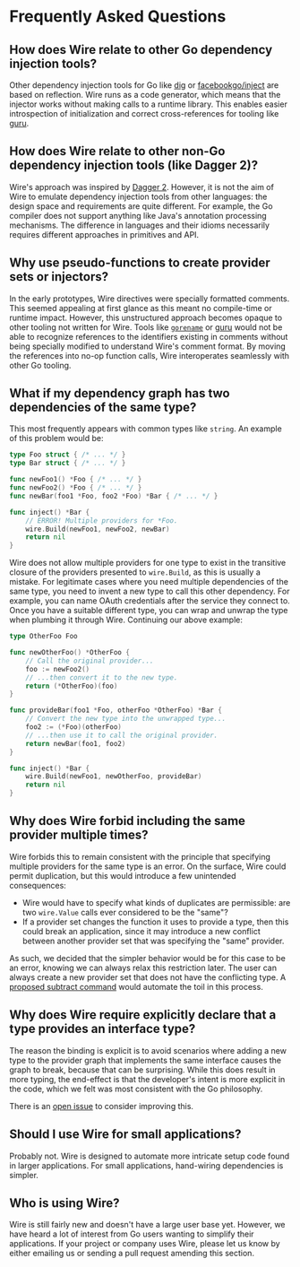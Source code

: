 # Frequently Asked Questions

## How does Wire relate to other Go dependency injection tools?

Other dependency injection tools for Go like [dig][] or [facebookgo/inject][]
are based on reflection. Wire runs as a code generator, which means that the
injector works without making calls to a runtime library. This enables easier
introspection of initialization and correct cross-references for tooling like
[guru][].

[dig]: https://github.com/uber-go/dig
[facebookgo/inject]: https://github.com/facebookgo/inject
[guru]: https://golang.org/s/using-guru

## How does Wire relate to other non-Go dependency injection tools (like Dagger 2)?

Wire's approach was inspired by [Dagger 2][]. However, it is not the aim of Wire
to emulate dependency injection tools from other languages: the design space and
requirements are quite different. For example, the Go compiler does not support
anything like Java's annotation processing mechanisms. The difference in
languages and their idioms necessarily requires different approaches in
primitives and API.

[Dagger 2]: https://google.github.io/dagger/

## Why use pseudo-functions to create provider sets or injectors?

In the early prototypes, Wire directives were specially formatted comments. This
seemed appealing at first glance as this meant no compile-time or runtime
impact. However, this unstructured approach becomes opaque to other tooling not
written for Wire. Tools like [`gorename`][] or [guru][] would not be able to
recognize references to the identifiers existing in comments without being
specially modified to understand Wire's comment format. By moving the references
into no-op function calls, Wire interoperates seamlessly with other Go tooling.

[`gorename`]: https://godoc.org/golang.org/x/tools/cmd/gorename

## What if my dependency graph has two dependencies of the same type?

This most frequently appears with common types like `string`. An example of this
problem would be:

```go
type Foo struct { /* ... */ }
type Bar struct { /* ... */ }

func newFoo1() *Foo { /* ... */ }
func newFoo2() *Foo { /* ... */ }
func newBar(foo1 *Foo, foo2 *Foo) *Bar { /* ... */ }

func inject() *Bar {
	// ERROR! Multiple providers for *Foo.
	wire.Build(newFoo1, newFoo2, newBar)
	return nil
}
```

Wire does not allow multiple providers for one type to exist in the transitive
closure of the providers presented to `wire.Build`, as this is usually a
mistake. For legitimate cases where you need multiple dependencies of the same
type, you need to invent a new type to call this other dependency. For example,
you can name OAuth credentials after the service they connect to. Once you have
a suitable different type, you can wrap and unwrap the type when plumbing it
through Wire. Continuing our above example:

```go
type OtherFoo Foo

func newOtherFoo() *OtherFoo {
	// Call the original provider...
	foo := newFoo2()
	// ...then convert it to the new type.
	return (*OtherFoo)(foo)
}

func provideBar(foo1 *Foo, otherFoo *OtherFoo) *Bar {
	// Convert the new type into the unwrapped type...
	foo2 := (*Foo)(otherFoo)
	// ...then use it to call the original provider.
	return newBar(foo1, foo2)
}

func inject() *Bar {
	wire.Build(newFoo1, newOtherFoo, provideBar)
	return nil
}
```

## Why does Wire forbid including the same provider multiple times?

Wire forbids this to remain consistent with the principle that specifying
multiple providers for the same type is an error. On the surface, Wire could
permit duplication, but this would introduce a few unintended consequences:

-  Wire would have to specify what kinds of duplicates are permissible: are two
   `wire.Value` calls ever considered to be the "same"?
-  If a provider set changes the function it uses to provide a type, then this
   could break an application, since it may introduce a new conflict between
   another provider set that was specifying the "same" provider.

As such, we decided that the simpler behavior would be for this case to be an
error, knowing we can always relax this restriction later. The user can always
create a new provider set that does not have the conflicting type. A [proposed
subtract command][] would automate the toil in this process.

[proposed subtract command]: https://github.com/osousa/drato/issues/8

## Why does Wire require explicitly declare that a type provides an interface type?

The reason the binding is explicit is to avoid scenarios where adding a new type
to the provider graph that implements the same interface causes the graph to
break, because that can be surprising. While this does result in more typing,
the end-effect is that the developer's intent is more explicit in the code,
which we felt was most consistent with the Go philosophy.

There is an [open issue](https://github.com/osousa/drato/issues/242) to consider
improving this.

## Should I use Wire for small applications?

Probably not. Wire is designed to automate more intricate setup code found in
larger applications. For small applications, hand-wiring dependencies is
simpler.

## Who is using Wire?

Wire is still fairly new and doesn't have a large user base yet. However, we
have heard a lot of interest from Go users wanting to simplify their
applications. If your project or company uses Wire, please let us know by either
emailing us or sending a pull request amending this section.
